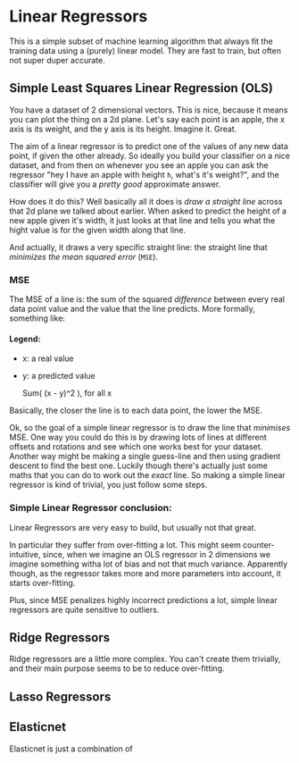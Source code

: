 # Linear Regressors

This is a simple subset of machine learning algorithm that always fit the training data using a (purely) linear model. They are fast to train, but often not super duper accurate.

## Simple Least Squares Linear Regression (OLS)

You have a dataset of 2 dimensional vectors. This is nice, because it means you can plot the thing on a 2d plane. Let's say each point is an apple, the x axis is its weight, and the y axis is its height. Imagine it. Great.

The aim of a linear regressor is to predict one of the values of any new data point, if given the other already. So ideally you build your classifier on a nice dataset, and from then on whenever you see an apple you can ask the regressor "hey I have an apple with height `h`, what's it's weight?", and the classifier will give you a *pretty good* approximate answer.

How does it do this? Well basically all it does is *draw a straight line* across that 2d plane we talked about earlier. When asked to predict the height of a new apple given it's width, it just looks at that line and tells you what the hight value is for the given width along that line. 

And actually, it draws a very specific straight line: the straight line that *minimizes the mean squared error* (`MSE`). 

### MSE

The MSE of a line is: the sum of the squared *difference* between every real data point value and the value that the line predicts. More formally, something like:

#### Legend:

- x: a real value
- y: a predicted value

    Sum(
        (x - y)^2
    ), for all x

Basically, the closer the line is to each data point, the lower the MSE.

Ok, so the goal of a simple linear regressor is to draw the line that *minimises* MSE. One way you could do this is by drawing lots of lines at different offsets and rotations and see which one works best for your dataset. Another way might be making a single guess-line and then using gradient descent to find the best one. Luckily though there's actually just some maths that you can do to work out the *exact* line. So making a simple linear regressor is kind of trivial, you just follow some steps. 

### Simple Linear Regressor conclusion:

Linear Regressors are very easy to build, but usually not that great. 

In particular they suffer from over-fitting a lot. This might seem counter-intuitive, since, when we imagine an OLS regressor in 2 dimensions we imagine something witha  lot of bias and not that much variance. Apparently though, as the regressor takes more and more parameters into account, it starts over-fitting. 

Plus, since MSE penalizes highly incorrect predictions a lot, simple linear regressors are quite sensitive to outliers. 

## Ridge Regressors

Ridge regressors are a little more complex. You can't create them trivially, and their main purpose seems to be to reduce over-fitting.

## Lasso Regressors

## Elasticnet

Elasticnet is just a combination of 